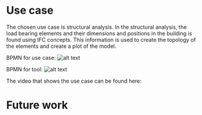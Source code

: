 # Use case

The chosen use case is structural analysis. In the structural analysis, the load bearing elements and their dimensions and positions in the building is found using IFC concepts. This information is used to create the topology of the elements and create a plot of the model.


BPMN for use case:
![alt text](https://github.com/juliev1234/OpenBim_Group10/blob/A4_FinalProjekt/img/BPMN_usecase.svg)

BPMN for tool:
![alt text](https://github.com/juliev1234/OpenBim_Group10/blob/A4_FinalProjekt/img/BPMN_tool.svg)


The video that shows the use case can be found here:

# Future work


